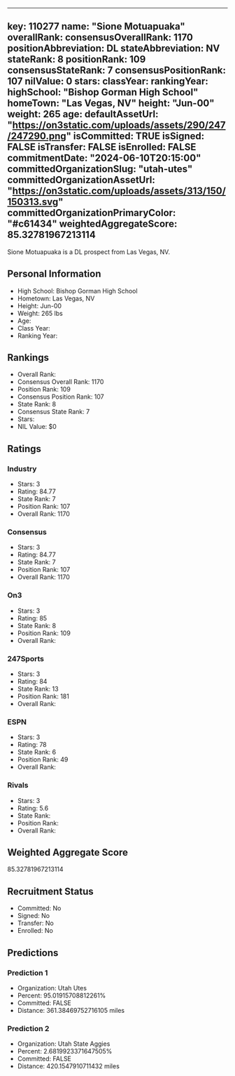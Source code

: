 ---
  key: 110277
  name: "Sione Motuapuaka"
  overallRank: 
  consensusOverallRank: 1170
  positionAbbreviation: DL
  stateAbbreviation: NV
  stateRank: 8
  positionRank: 109
  consensusStateRank: 7
  consensusPositionRank: 107
  nilValue: 0
  stars: 
  classYear: 
  rankingYear: 
  highSchool: "Bishop Gorman High School"
  homeTown: "Las Vegas, NV"
  height: "Jun-00"
  weight: 265
  age: 
  defaultAssetUrl: "https://on3static.com/uploads/assets/290/247/247290.png"
  isCommitted: TRUE
  isSigned: FALSE
  isTransfer: FALSE
  isEnrolled: FALSE
  commitmentDate: "2024-06-10T20:15:00"
  committedOrganizationSlug: "utah-utes"
  committedOrganizationAssetUrl: "https://on3static.com/uploads/assets/313/150/150313.svg"
  committedOrganizationPrimaryColor: "#c61434"
  weightedAggregateScore: 85.32781967213114
  ---
  
  Sione Motuapuaka is a DL prospect from Las Vegas, NV.
  
  ## Personal Information
  - High School: Bishop Gorman High School
  - Hometown: Las Vegas, NV
  - Height: Jun-00
  - Weight: 265 lbs
  - Age: 
  - Class Year: 
  - Ranking Year: 
  
  ## Rankings
  - Overall Rank: 
  - Consensus Overall Rank: 1170
  - Position Rank: 109
  - Consensus Position Rank: 107
  - State Rank: 8
  - Consensus State Rank: 7
  - Stars: 
  - NIL Value: $0
  
  ## Ratings
  
  ### Industry
  - Stars: 3
  - Rating: 84.77
  - State Rank: 7
  - Position Rank: 107
  - Overall Rank: 1170
  
  ### Consensus
  - Stars: 3
  - Rating: 84.77
  - State Rank: 7
  - Position Rank: 107
  - Overall Rank: 1170
  
  ### On3
  - Stars: 3
  - Rating: 85
  - State Rank: 8
  - Position Rank: 109
  - Overall Rank: 
  
  ### 247Sports
  - Stars: 3
  - Rating: 84
  - State Rank: 13
  - Position Rank: 181
  - Overall Rank: 
  
  ### ESPN
  - Stars: 3
  - Rating: 78
  - State Rank: 6
  - Position Rank: 49
  - Overall Rank: 
  
  ### Rivals
  - Stars: 3
  - Rating: 5.6
  - State Rank: 
  - Position Rank: 
  - Overall Rank: 
  
  ## Weighted Aggregate Score
  85.32781967213114
  
  ## Recruitment Status
  - Committed: No
  - Signed: No
  - Transfer: No
  - Enrolled: No
  
  
  
  ## Predictions
  
  ### Prediction 1
  - Organization: Utah Utes
  - Percent: 95.01915708812261%
  - Committed: FALSE
  - Distance: 361.38469752716105 miles
  
  ### Prediction 2
  - Organization: Utah State Aggies
  - Percent: 2.6819923371647505%
  - Committed: FALSE
  - Distance: 420.1547910711432 miles
  